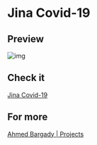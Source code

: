 # Jina Covid-19

## Preview

![img](https://firebasestorage.googleapis.com/v0/b/jina-api-storage.appspot.com/o/portfolio%2F0%20(1).png?alt=media&token=57782b25-09a2-4689-83c6-cda129303904)

## Check it

[Jina Covid-19](https://jina-covid-19.web.app)

## For more

[Ahmed Bargady | Projects](https://ahmedbaragdy.me/projects)

